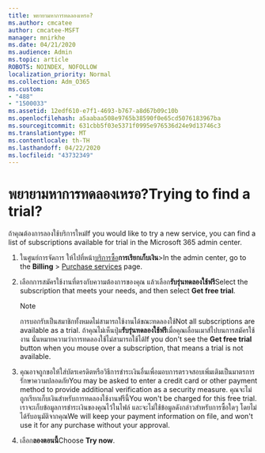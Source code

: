 ```yaml
---
title: พยายามหาการทดลองเหรอ?
ms.author: cmcatee
author: cmcatee-MSFT
manager: mnirkhe
ms.date: 04/21/2020
ms.audience: Admin
ms.topic: article
ROBOTS: NOINDEX, NOFOLLOW
localization_priority: Normal
ms.collection: Adm_O365
ms.custom:
- "488"
- "1500033"
ms.assetid: 12edf610-e7f1-4693-b767-a8d67b09c10b
ms.openlocfilehash: a5aabaa508e9765b38590f0e65cd5076183967ba
ms.sourcegitcommit: 631cbb5f03e5371f0995e976536d24e9d13746c3
ms.translationtype: MT
ms.contentlocale: th-TH
ms.lasthandoff: 04/22/2020
ms.locfileid: "43732349"
---
```

# <a name="trying-to-find-a-trial"></a><span data-ttu-id="e51b2-102">พยายามหาการทดลองเหรอ?</span><span class="sxs-lookup"><span data-stu-id="e51b2-102">Trying to find a trial?</span></span>

<span data-ttu-id="e51b2-103">ถ้าคุณต้องการลองใช้บริการใหม่</span><span class="sxs-lookup"><span data-stu-id="e51b2-103">If you would like to try a new service, you can find a list of subscriptions available for trial in the Microsoft 365 admin center.</span></span>
  
1. <span data-ttu-id="e51b2-104">ในศูนย์การจัดการ ให้ไปที่หน้า[บริการซื้อ](https://go.microsoft.com/fwlink/p/?linkid=868433)**การเรียกเก็บเงิน**\></span><span class="sxs-lookup"><span data-stu-id="e51b2-104">In the admin center, go to the **Billing** \> [Purchase services](https://go.microsoft.com/fwlink/p/?linkid=868433) page.</span></span>

2. <span data-ttu-id="e51b2-105">เลือกการสมัครใช้งานที่ตรงกับความต้องการของคุณ แล้วเลือก**รับรุ่นทดลองใช้ฟรี**</span><span class="sxs-lookup"><span data-stu-id="e51b2-105">Select the subscription that meets your needs, and then select  **Get free trial**.</span></span>

    > [!NOTE]
    > <span data-ttu-id="e51b2-106">การบอกรับเป็นสมาชิกทั้งหมดไม่สามารถใช้งานได้ขณะทดลองใช้</span><span class="sxs-lookup"><span data-stu-id="e51b2-106">Not all subscriptions are available as a trial.</span></span> <span data-ttu-id="e51b2-107">ถ้าคุณไม่เห็นปุ่ม**รับรุ่นทดลองใช้ฟรี**เมื่อคุณเลื่อนเมาส์ไปบนการสมัครใช้งาน นั่นหมายความว่าการทดลองใช้ไม่สามารถใช้ได้</span><span class="sxs-lookup"><span data-stu-id="e51b2-107">If you don't see the **Get free trial** button when you mouse over a subscription, that means a trial is not available.</span></span>
  
3. <span data-ttu-id="e51b2-108">คุณอาจถูกขอให้ใส่บัตรเครดิตหรือวิธีการชําระเงินอื่นเพื่อมอบการตรวจสอบเพิ่มเติมเป็นมาตรการรักษาความปลอดภัย</span><span class="sxs-lookup"><span data-stu-id="e51b2-108">You may be asked to enter a credit card or other payment method to provide additional verification as a security measure.</span></span> <span data-ttu-id="e51b2-109">คุณจะไม่ถูกเรียกเก็บเงินสําหรับการทดลองใช้งานฟรีนี้</span><span class="sxs-lookup"><span data-stu-id="e51b2-109">You won't be charged for this free trial.</span></span> <span data-ttu-id="e51b2-110">เราจะเก็บข้อมูลการชําระเงินของคุณไว้ในไฟล์ และจะไม่ใช้ข้อมูลดังกล่าวสําหรับการซื้อใดๆ โดยไม่ได้รับอนุมัติจากคุณ</span><span class="sxs-lookup"><span data-stu-id="e51b2-110">We will keep your payment information on file, and won't use it for any purchase without your approval.</span></span>

4. <span data-ttu-id="e51b2-111">เลือก**ลองตอนนี้**</span><span class="sxs-lookup"><span data-stu-id="e51b2-111">Choose **Try now**.</span></span>